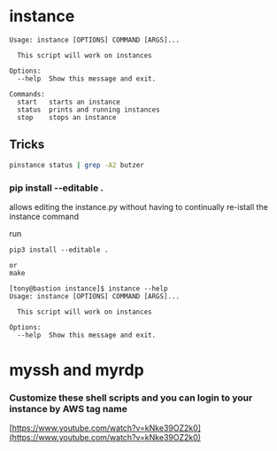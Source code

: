 # instance

```
Usage: instance [OPTIONS] COMMAND [ARGS]...

  This script will work on instances

Options:
  --help  Show this message and exit.

Commands:
  start   starts an instance
  status  prints and running instances
  stop    stops an instance
```

## Tricks

```bash
pinstance status | grep -A2 butzer
```

### pip install --editable .
allows editing the instance.py without having to continually re-istall the instance command

run
```
pip3 install --editable .

or 
make
```

```
[tony@bastion instance]$ instance --help
Usage: instance [OPTIONS] COMMAND [ARGS]...

  This script will work on instances

Options:
  --help  Show this message and exit.
```

# myssh and myrdp

### Customize these shell scripts and you can login to your instance by AWS tag name


[https://www.youtube.com/watch?v=kNke39OZ2k0](https://www.youtube.com/watch?v=kNke39OZ2k0)
